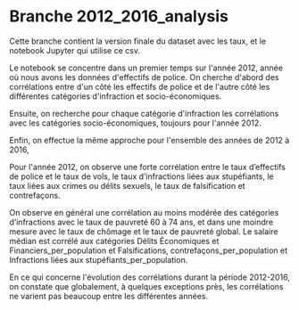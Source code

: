 # Branche 2012_2016_analysis

Cette branche contient la version finale du dataset avec les taux, et le notebook Jupyter qui utilise ce csv.

Le notebook se concentre dans un premier temps sur l'année 2012, année où nous avons les données d'effectifs de police. On cherche d'abord des corrélations entre d'un côté les effectifs de police et de l'autre côté les différentes catégories d'infraction et socio-économiques.

Ensuite, on recherche pour chaque catégorie d'infraction les corrélations avec les catégories socio-économiques, toujours pour l'année 2012.

Enfin, on effectue la même approche pour l'ensemble des années de 2012 à 2016, 

Pour l'année 2012, on observe une forte corrélation entre le taux d’effectifs de police et le taux de vols, le taux d’infractions liées aux stupéfiants, le taux liées aux crimes ou délits sexuels, le taux de falsification et contrefaçons.

On observe en général une corrélation au moins modérée des catégories d’infractions avec le taux de pauvreté 60 à 74 ans, et dans une moindre mesure avec le taux de chômage et le taux de pauvreté global. Le salaire médian est corrélé aux catégories Délits Économiques et Financiers_per_population et Falsifications, contrefaçons_per_population et Infractions liées aux stupéfiants_per_population.

En ce qui concerne l'évolution des corrélations durant la période 2012-2016, on constate que globalement, à quelques exceptions près, les corrélations ne varient pas beaucoup entre les différentes années.